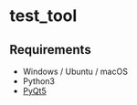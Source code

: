 # test_tool
## Requirements

- Windows / Ubuntu / macOS
- Python3
- [PyQt5](http://www.riverbankcomputing.co.uk/software/pyqt/intro)
